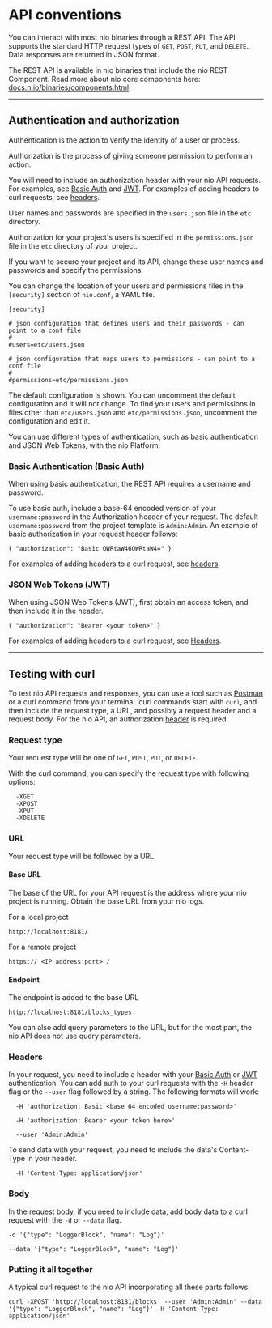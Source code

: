 # API conventions

You can interact with most nio binaries through a REST API. The API supports the standard HTTP request types of `GET`, `POST`, `PUT`, and `DELETE`. Data responses are returned in JSON format.

The REST API is available in nio binaries that include the nio REST Component. Read more about nio core components here: [docs.n.io/binaries/components.html](/binaries/components.md).

---

## Authentication and authorization

Authentication is the action to verify the identity of a user or process.

Authorization is the process of giving someone permission to perform an action.

You will need to include an authorization header with your nio API requests. For examples, see [Basic Auth](#basic-authentication-basic-auth) and [JWT](#json-web-tokens-jwt). For examples of adding headers to curl requests, see [headers](#headers).

User names and passwords are specified in the `users.json` file in the `etc` directory.

Authorization for your project's users is specified in the `permissions.json` file in the `etc` directory of your project.

If you want to secure your project and its API, change these user names and passwords and specify the permissions.

You can change the location of your users and permissions files in the `[security]` section of `nio.conf`, a YAML file.

```
[security]

# json configuration that defines users and their passwords - can point to a conf file
#
#users=etc/users.json

# json configuration that maps users to permissions - can point to a conf file
#
#permissions=etc/permissions.json
```

The default configuration is shown. You can uncomment the default configuration and it will not change. To find your users and permissions in files other than `etc/users.json` and `etc/permissions.json`, uncomment the configuration and edit it.

You can use different types of authentication, such as basic authentication and JSON Web Tokens, with the nio Platform.

### Basic Authentication (<span class="allow-caps">Basic Auth</span>)

When using basic authentication, the REST API requires a username and password.

To use basic auth, include a base-64 encoded version of your `username:password` in the Authorization header of your request. The default `username:password` from the project template is `Admin:Admin`. An example of basic authorization in your request header follows:

`{ "authorization": "Basic QWRtaW46QWRtaW4=" }`

For examples of adding headers to a curl request, see [headers](#headers).

### <span class="allow-caps">JSON</span> Web Tokens (<span class="allow-caps">JWT</span>)

When using JSON Web Tokens (JWT), first obtain an access token, and then include it in the header.

`{ "authorization": "Bearer <your token>" }`

For examples of adding headers to a curl request, see [Headers](#headers).

---

## Testing with curl

To test nio API requests and responses, you can use a tool such as [Postman](https://www.getpostman.com/) or a curl command from your terminal. curl commands start with `curl`, and then include the request type, a URL, and possibly a request header and a request body. For the nio API, an authorization [header](#headers) is required.

### Request type
Your request type will be one of `GET`, `POST`, `PUT`, or `DELETE`.

With the curl command, you can specify the request type with following options:

      -XGET
      -XPOST
      -XPUT
      -XDELETE

### <span class="allow-caps">URL</span>
Your request type will be followed by a URL.

#### Base URL
The base of the URL for your API request is the address where your nio project is running. Obtain the base URL from your nio logs.

For a local project

    http://localhost:8181/

For a remote project

    https:// <IP address:port> /

#### Endpoint

The endpoint is added to the base URL

    http://localhost:8181/blocks_types

You can also add query parameters to the URL, but for the most part, the nio API does not use query parameters.

### Headers

In your request, you need to include a header with your [Basic Auth](#basic-authentication-basic-auth) or [JWT](#json-web-tokens-jwt) authentication. You can add auth to your curl requests with the `-H` header flag or the `--user` flag followed by a string. The following formats will work:

      -H 'authorization: Basic <base 64 encoded username:password>'

      -H 'authorization: Bearer <your token here>'

      --user 'Admin:Admin'

To send data with your request, you need to include the data's Content-Type in your header.

      -H 'Content-Type: application/json'

### Body

In the request body, if you need to include data, add body data to a curl request with the `-d` or `--data` flag.

    -d '{"type": "LoggerBlock", "name": "Log"}'

    --data '{"type": "LoggerBlock", "name": "Log"}'


### Putting it all together

A typical curl request to the nio API incorporating all these parts follows:

    curl -XPOST 'http://localhost:8181/blocks' --user 'Admin:Admin' --data '{"type": "LoggerBlock", "name": "Log"}' -H 'Content-Type: application/json'
